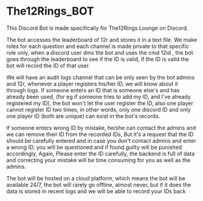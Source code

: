 # The12Rings_BOT
This Discord Bot is made specifically for The12Rings Lounge on Discord.

The bot accesses the leaderboard of 12r and stores it in a text file. We make roles for each question and each channel is made private to that specific role only, when a discord user dms the bot and uses the cmd 12id <player id>, the bot goes through the leaderboard to see if the ID is valid, if the ID is valid the bot will record the ID of that user.
  
We will have an audit logs channel that can be only seen by the bot admins and 12r, whenever a player registers his/her ID, we will know about it through logs. If someone enters an ID that is someone else's and has already been used, (for eg if someone tries to add my ID, and I've already registered my ID), the bot won't let the user register the ID, also one player cannot register ID two times, in other words, only one discord ID and only one player ID (both are unique) can exist in the bot's records.
  
If someone enters wrong ID by mistake, he/she can contact the admins and we can remove their ID from the recorded IDs, But it's a request that the ID should be carefully entered and in case you don't contact admins and enter a wrong ID, you will be questioned and if found guilty will be punished accordingly, Again, Please enter the ID carefully, the backend is full of data and correcting your mistake will be time consuming for you as well as the admins. 

The bot will be hosted on a cloud platform, which means the bot will be available 24/7, the bot will rarely go offline, almost never, but if it does the data is stored in recent logs and we will be able to record your IDs back
